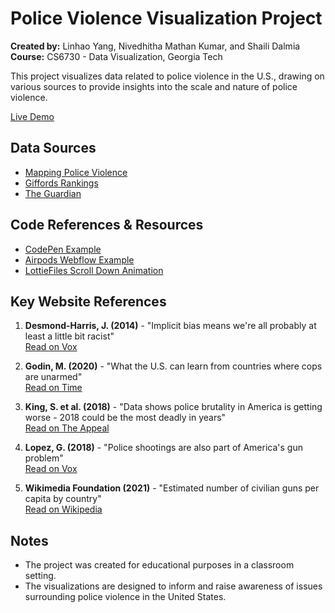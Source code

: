 # Police Violence Visualization Project

**Created by:** Linhao Yang, Nivedhitha Mathan Kumar, and Shaili Dalmia  
**Course:** CS6730 - Data Visualization, Georgia Tech

This project visualizes data related to police violence in the U.S., drawing on various sources to provide insights into the scale and nature of police violence.

[Live Demo](nive21.github.io/data-driven-story/)

## Data Sources

- [Mapping Police Violence](https://mappingpoliceviolence.org/)
- [Giffords Rankings](https://giffords.org/lawcenter/resources/scorecard/#rankings)
- [The Guardian](https://www.theguardian.com/us-news/2015/jun/09/the-counted-police-killings-us-vs-other-countries)

## Code References & Resources

- [CodePen Example](https://codepen.io/isabroch/pen/yLNLoKm)
- [Airpods Webflow Example](https://airpods-pro.webflow.io)
- [LottieFiles Scroll Down Animation](https://lottiefiles.com/5944-scroll-down)

## Key Website References

1. **Desmond-Harris, J. (2014)** - "Implicit bias means we're all probably at least a little bit racist"  
   [Read on Vox](https://www.vox.com/2014/12/26/7443979/racism-implicit-racial-bias)

2. **Godin, M. (2020)** - "What the U.S. can learn from countries where cops are unarmed"  
   [Read on Time](https://time.com/5854986/police-reform-defund-unarmed-guns/)

3. **King, S. et al. (2018)** - "Data shows police brutality in America is getting worse - 2018 could be the most deadly in years"  
   [Read on The Appeal](https://theappeal.org/data-shows-police-brutality-in-america-is-getting-worse-2018-could-be-the-most-deadly-in-years-90c9fa503580/)

4. **Lopez, G. (2018)** - "Police shootings are also part of America's gun problem"  
   [Read on Vox](https://www.vox.com/2018/4/9/17205256/gun-violence-us-police-shootings)

5. **Wikimedia Foundation (2021)** - "Estimated number of civilian guns per capita by country"  
   [Read on Wikipedia](https://en.wikipedia.org/wiki/Estimated_number_of_civilian_guns_per_capita_by_country)

## Notes

- The project was created for educational purposes in a classroom setting.
- The visualizations are designed to inform and raise awareness of issues surrounding police violence in the United States.
